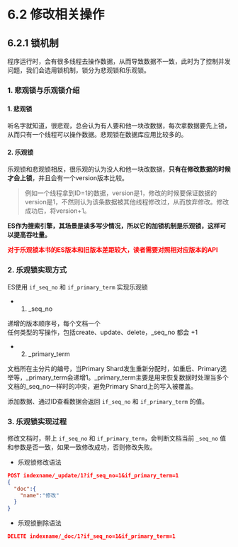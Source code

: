# 6.2 修改相关操作

## 6.2.1 锁机制
程序运行时，会有很多线程去操作数据，从而导致数据不一致，此时为了控制并发问题，我们会选用锁机制，锁分为悲观锁和乐观锁。

### 1. 悲观锁与乐观锁介绍

#### 1. 悲观锁
听名字就知道，很悲观，总会认为有人要和他一块改数据，每次拿数据要先上锁，从而只有一个线程可以操作数据。悲观锁在数据库应用比较多的。

#### 2. 乐观锁
乐观锁和悲观锁相反，很乐观的认为没人和他一块改数据，**只有在修改数据的时候才会上锁**，并且会有一个version版本比较。

> 例如一个线程拿到ID=1的数据，version是1，修改的时候要保证数据的version是1，不然则认为该条数据被其他线程修改过，从而放弃修改。修改成功后，将version+1。

**ES作为搜索引擎，其场景是读多写少情况，所以它的加锁机制是乐观锁，这样可以提高吞吐量。**

<font color="red">**对于乐观锁本书的ES版本和旧版本差距较大，读者需要对照相对应版本的API**</font>

### 2. 乐观锁实现方式

ES使用 `if_seq_no` 和 `if_primary_term` 实现乐观锁

* 1. _seq_no

递增的版本顺序号，每个文档一个  
任何类型的写操作，包括create、update、delete，_seq_no 都会 +1

* 2. _primary_term

文档所在主分片的编号，当Primary Shard发生重新分配时，如重启、Primary选举等，_primary_term会递增1。_primary_term主要是用来恢复数据时处理当多个文档的_seq_no一样时的冲突，避免Primary Shard上的写入被覆盖。


添加数据、通过ID查看数据会返回 `if_seq_no` 和 `if_primary_term` 的值。

### 3. 乐观锁实现过程

修改文档时，带上 `if_seq_no` 和 `if_primary_term`，会判断文档当前 `_seq_no` 值和参数是否一致，如果一致修改成功，否则修改失败。

* 乐观锁修改语法
```json
POST indexname/_update/1?if_seq_no=1&if_primary_term=1
{
  "doc":{
    "name":"修改"
  }
}
```

* 乐观锁删除语法
```json
DELETE indexname/_doc/1?if_seq_no=1&if_primary_term=1
```

